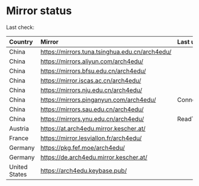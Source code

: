<script src="./time.js"></script>
# Mirror status
Last check: <script type="text/javascript">localize(1671722452.995594);</script>

|Country|Mirror|Last update|
|:------|:-----|:----------|
|China|https://mirrors.tuna.tsinghua.edu.cn/arch4edu/|<script type="text/javascript">localize(1671691002);</script>|
|China|https://mirrors.aliyun.com/arch4edu/|<script type="text/javascript">localize(1671604467);</script>|
|China|https://mirrors.bfsu.edu.cn/arch4edu/|<script type="text/javascript">localize(1671691002);</script>|
|China|https://mirror.iscas.ac.cn/arch4edu/|<script type="text/javascript">localize(1671691002);</script>|
|China|https://mirrors.nju.edu.cn/arch4edu/|<script type="text/javascript">localize(1671604467);</script>|
|China|https://mirrors.pinganyun.com/arch4edu/|ConnectTimeout|
|China|https://mirrors.sau.edu.cn/arch4edu/|<script type="text/javascript">localize(1671258899);</script>|
|China|https://mirrors.ynu.edu.cn/arch4edu/|ReadTimeout|
|Austria|https://at.arch4edu.mirror.kescher.at/|<script type="text/javascript">localize(1671691002);</script>|
|France|https://mirror.lesviallon.fr/arch4edu/|<script type="text/javascript">localize(1671691002);</script>|
|Germany|https://pkg.fef.moe/arch4edu/|<script type="text/javascript">localize(1671691002);</script>|
|Germany|https://de.arch4edu.mirror.kescher.at/|<script type="text/javascript">localize(1671691002);</script>|
|United States|https://arch4edu.keybase.pub/|<script type="text/javascript">localize(1671647673);</script>|

<script src="./tablefilter/tablefilter.js"></script>
<script src="./table.js"></script>